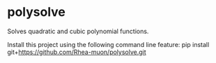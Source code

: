 # polysolve
Solves quadratic and cubic polynomial functions. 

Install this project using the following command line feature:
pip install git+https://github.com/Rhea-muon/polysolve.git